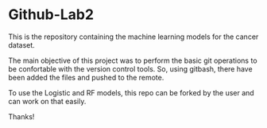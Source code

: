 # Github-Lab2

This is the repository containing the machine learning models for the cancer dataset.

The main objective of this project was to perform the basic git operations to be confortable with the version control tools.
So, using gitbash, there have been added the files and pushed to the remote.

To use the Logistic and RF models, this repo can be forked by the user and can work on that easily.

Thanks!
